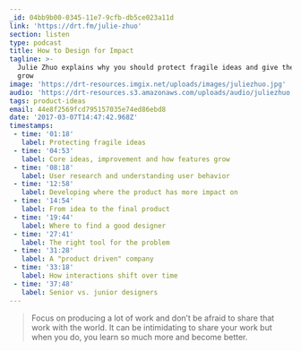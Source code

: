 ```yaml
---
_id: 04bb9b00-0345-11e7-9cfb-db5ce023a11d
link: 'https://drt.fm/julie-zhuo'
section: listen
type: podcast
title: How to Design for Impact
tagline: >-
  Julie Zhuo explains why you should protect fragile ideas and give them time to
  grow
image: 'https://drt-resources.imgix.net/uploads/images/juliezhuo.jpg'
audio: 'https://drt-resources.s3.amazonaws.com/uploads/audio/juliezhuo.mp3'
tags: product-ideas
email: 44e8f2569fcd795157035e74ed86ebd8
date: '2017-03-07T14:47:42.968Z'
timestamps:
 - time: '01:18'
   label: Protecting fragile ideas
 - time: '04:53'
   label: Core ideas, improvement and how features grow
 - time: '08:18'
   label: User research and understanding user behavior
 - time: '12:58'
   label: Developing where the product has more impact on
 - time: '14:54'
   label: From idea to the final product
 - time: '19:44'
   label: Where to find a good designer
 - time: '27:41'
   label: The right tool for the problem
 - time: '31:28'
   label: A "product driven" company
 - time: '33:18'
   label: How interactions shift over time
 - time: '37:48'
   label: Senior vs. junior designers
---
```

> Focus on producing a lot of work and don’t be afraid to share that work with the world. It can be intimidating to share your work but when you do, you learn so much more and become better.
